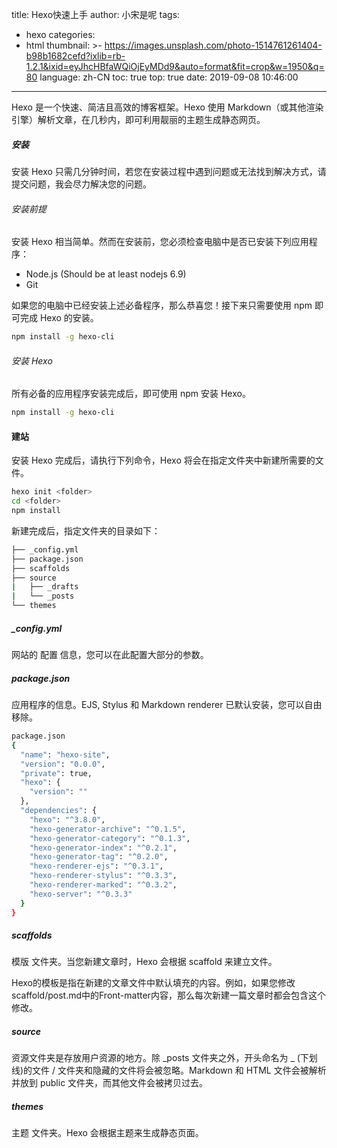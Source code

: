 title: Hexo快速上手
author: 小宋是呢
tags:
  - hexo
categories: 
  - html
thumbnail: >-
  https://images.unsplash.com/photo-1514761261404-b98b1682cefd?ixlib=rb-1.2.1&ixid=eyJhcHBfaWQiOjEyMDd9&auto=format&fit=crop&w=1950&q=80
language: zh-CN
toc: true
top: true
date: 2019-09-08 10:46:00
---

Hexo 是一个快速、简洁且高效的博客框架。Hexo 使用 Markdown（或其他渲染引擎）解析文章，在几秒内，即可利用靓丽的主题生成静态网页。

<!-- more -->

##### 安装

安装 Hexo 只需几分钟时间，若您在安装过程中遇到问题或无法找到解决方式，请提交问题，我会尽力解决您的问题。

###### 安装前提

安装 Hexo 相当简单。然而在安装前，您必须检查电脑中是否已安装下列应用程序：

* Node.js (Should be at least nodejs 6.9)
* Git

如果您的电脑中已经安装上述必备程序，那么恭喜您！接下来只需要使用 npm 即可完成 Hexo 的安装。

```bash
npm install -g hexo-cli
```

###### 安装 Hexo

所有必备的应用程序安装完成后，即可使用 npm 安装 Hexo。

```bash
npm install -g hexo-cli
```



#### 建站


安装 Hexo 完成后，请执行下列命令，Hexo 将会在指定文件夹中新建所需要的文件。

```bash
hexo init <folder>
cd <folder>
npm install
```

新建完成后，指定文件夹的目录如下：


```bash
├── _config.yml
├── package.json
├── scaffolds
├── source
|   ├── _drafts
|   └── _posts
└── themes
```
##### _config.yml

网站的 配置 信息，您可以在此配置大部分的参数。

##### package.json
应用程序的信息。EJS, Stylus 和 Markdown renderer 已默认安装，您可以自由移除。

```bash
package.json
{
  "name": "hexo-site",
  "version": "0.0.0",
  "private": true,
  "hexo": {
    "version": ""
  },
  "dependencies": {
    "hexo": "^3.8.0",
    "hexo-generator-archive": "^0.1.5",
    "hexo-generator-category": "^0.1.3",
    "hexo-generator-index": "^0.2.1",
    "hexo-generator-tag": "^0.2.0",
    "hexo-renderer-ejs": "^0.3.1",
    "hexo-renderer-stylus": "^0.3.3",
    "hexo-renderer-marked": "^0.3.2",
    "hexo-server": "^0.3.3"
  }
}
```

##### scaffolds

模版 文件夹。当您新建文章时，Hexo 会根据 scaffold 来建立文件。

Hexo的模板是指在新建的文章文件中默认填充的内容。例如，如果您修改scaffold/post.md中的Front-matter内容，那么每次新建一篇文章时都会包含这个修改。

##### source
资源文件夹是存放用户资源的地方。除 _posts 文件夹之外，开头命名为 _ (下划线)的文件 / 文件夹和隐藏的文件将会被忽略。Markdown 和 HTML 文件会被解析并放到 public 文件夹，而其他文件会被拷贝过去。

##### themes

主题 文件夹。Hexo 会根据主题来生成静态页面。

